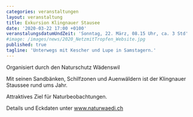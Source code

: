 ```yaml
---
categories: veranstaltungen
layout: veranstaltung
title: Exkursion Klingnauer Stausee
date: '2020-03-22 17:00 +0100'
veranstalungsdatumUndZeit: 'Sonntag, 22. März, 08.15 Uhr, ca. 3 Std'
#image: /images/news/2020_NetzmitTropfen_Website.jpg
published: true
tagline: 'Unterwegs mit Kescher und Lupe in Samstagern.'
---
```

Organisiert durch den Naturschutz Wädenswil

Mit seinen Sandbänken, Schilfzonen und Auenwäldern ist der Klingnauer Staussee rund ums Jahr.

Attraktives Ziel für Naturbeobachtungen.

Details und Eckdaten unter www.naturwaedi.ch
